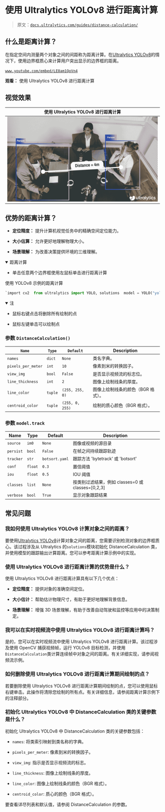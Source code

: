 # 使用 Ultralytics YOLOv8 进行距离计算

> 原文：[`docs.ultralytics.com/guides/distance-calculation/`](https://docs.ultralytics.com/guides/distance-calculation/)

## 什么是距离计算？

在指定空间内测量两个对象之间的间距称为距离计算。在[Ultralytics YOLOv8](https://github.com/ultralytics/ultralytics)的情况下，使用边界框质心来计算用户突出显示的边界框的距离。

[`www.youtube.com/embed/LE8am1QoVn4`](https://www.youtube.com/embed/LE8am1QoVn4)

**观看：** 使用 Ultralytics YOLOv8 进行距离计算

## 视觉效果

| 使用 Ultralytics YOLOv8 进行距离计算 |
| --- |
| ![Ultralytics YOLOv8 Distance Calculation](img/790826813c0cd3998b8f61d2a4f34422.png) |

## 优势的距离计算？

+   **定位精度：** 提升计算机视觉任务中的精确空间定位能力。

+   **大小估算：** 允许更好地理解物理大小。

+   **场景理解：** 为改善决策提供环境的三维理解。

<details class="tip" open="open"><summary>距离计算</summary>

+   单击任意两个边界框使用左鼠标单击进行距离计算</details>

使用 YOLOv8 示例的距离计算

```py
`import cv2  from ultralytics import YOLO, solutions  model = YOLO("yolov8n.pt") names = model.model.names  cap = cv2.VideoCapture("path/to/video/file.mp4") assert cap.isOpened(), "Error reading video file" w, h, fps = (int(cap.get(x)) for x in (cv2.CAP_PROP_FRAME_WIDTH, cv2.CAP_PROP_FRAME_HEIGHT, cv2.CAP_PROP_FPS))  # Video writer video_writer = cv2.VideoWriter("distance_calculation.avi", cv2.VideoWriter_fourcc(*"mp4v"), fps, (w, h))  # Init distance-calculation obj dist_obj = solutions.DistanceCalculation(names=names, view_img=True)  while cap.isOpened():     success, im0 = cap.read()     if not success:         print("Video frame is empty or video processing has been successfully completed.")         break      tracks = model.track(im0, persist=True, show=False)     im0 = dist_obj.start_process(im0, tracks)     video_writer.write(im0)  cap.release() video_writer.release() cv2.destroyAllWindows()` 
```

<details class="tip" open="open"><summary>注</summary>

+   鼠标右键点击将删除所有绘制的点

+   鼠标左键单击可以绘制点</details>

### 参数 `DistanceCalculation()`

| `Name` | `Type` | `Default` | Description |
| --- | --- | --- | --- |
| `names` | `dict` | `None` | 类名字典。 |
| `pixels_per_meter` | `int` | `10` | 像素到米的转换因子。 |
| `view_img` | `bool` | `False` | 是否显示视频流的标志位。 |
| `line_thickness` | `int` | `2` | 图像上绘制线条的厚度。 |
| `line_color` | `tuple` | `(255, 255, 0)` | 图像上绘制线条的颜色（BGR 格式）。 |
| `centroid_color` | `tuple` | `(255, 0, 255)` | 绘制的质心颜色（BGR 格式）。 |

### 参数 `model.track`

| Name | Type | Default | Description |
| --- | --- | --- | --- |
| `source` | `im0` | `None` | 图像或视频的源目录 |
| `persist` | `bool` | `False` | 在帧之间持续跟踪轨迹 |
| `tracker` | `str` | `botsort.yaml` | 跟踪方法 'bytetrack' 或 'botsort' |
| `conf` | `float` | `0.3` | 置信阈值 |
| `iou` | `float` | `0.5` | IOU 阈值 |
| `classes` | `list` | `None` | 按类别过滤结果，例如 classes=0 或 classes=[0,2,3] |
| `verbose` | `bool` | `True` | 显示对象跟踪结果 |

## 常见问题

### 我如何使用 Ultralytics YOLOv8 计算对象之间的距离？

要使用[Ultralytics YOLOv8](https://github.com/ultralytics/ultralytics)计算对象之间的距离，您需要识别检测对象的边界框质心。该过程涉及从 Ultralytics 的`solutions`模块初始化 DistanceCalculation 类，并使用模型的跟踪输出计算距离。您可以参考距离计算示例中的实现。

### 使用 Ultralytics YOLOv8 进行距离计算的优势是什么？

使用 Ultralytics YOLOv8 进行距离计算具有以下几个优点：

+   **定位精度：** 提供对象的准确空间定位。

+   **大小估计：** 帮助估计物理尺寸，有助于更好地理解背景信息。

+   **场景理解：** 增强 3D 场景理解，有助于改善自动驾驶和监控等应用中的决策制定。

### 我可以在实时视频流中使用 Ultralytics YOLOv8 进行距离计算吗？

是的，您可以在实时视频流中使用 Ultralytics YOLOv8 进行距离计算。该过程涉及使用 OpenCV 捕获视频帧，运行 YOLOv8 目标检测，并使用`DistanceCalculation`类计算连续帧中对象之间的距离。有关详细实现，请参阅视频流示例。

### 如何删除使用 Ultralytics YOLOv8 进行距离计算期间绘制的点？

若要删除使用 Ultralytics YOLOv8 进行距离计算期间绘制的点，您可以使用鼠标右键单击。此操作将清除您绘制的所有点。有关详细信息，请参阅距离计算示例下的注释部分。

### 初始化 Ultralytics YOLOv8 中 DistanceCalculation 类的关键参数是什么？

初始化 Ultralytics YOLOv8 中 DistanceCalculation 类的关键参数包括：

+   `names`: 将类索引映射到类名称的字典。

+   `pixels_per_meter`: 像素到米的转换因子。

+   `view_img`: 指示是否显示视频流的标志。

+   `line_thickness`: 图像上绘制线条的厚度。

+   `line_color`: 图像上绘制线条的颜色（BGR 格式）。

+   `centroid_color`: 质心的颜色（BGR 格式）。

要查看详尽列表和默认值，请参阅 DistanceCalculation 的参数。
